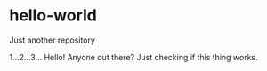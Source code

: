 # hello-world
Just another repository

1...2...3...
Hello!
Anyone out there?
Just checking if this thing works.
